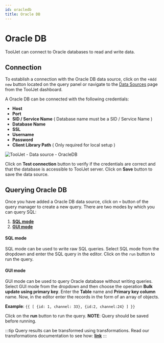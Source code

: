 ```yaml
---
id: oracledb
title: Oracle DB
---
```


# Oracle DB

ToolJet can connect to Oracle databases to read and write data. 

## Connection

To establish a connection with the Oracle DB data source, click on the `+Add new` button located on the query panel or navigate to the [Data Sources](https://docs.tooljet.com/docs/data-sources/overview) page from the ToolJet dashboard.

A Oracle DB can be connected with the following credentials:
- **Host**
- **Port**
- **SID / Service Name** ( Database name must be a SID / Service Name )
- **Database Name**
- **SSL**
- **Username**
- **Password**
- **Client Library Path** ( Only required for local setup )

<div style={{textAlign: 'center'}}>

![ToolJet - Data source - OracleDB](/img/datasource-reference/oracledb/oracleauth-new.png)

</div>

Click on **Test connection** button to verify if the credentials are correct and that the database is accessible to ToolJet server. Click on **Save** button to save the data source.

## Querying Oracle DB

Once you have added a Oracle DB data source, click on `+` button of the query manager to create a new query. There are two modes by which you can query SQL:

  1. **[SQL mode](/docs/data-sources/oracledb#sql-mode)**
  2. **[GUI mode](/docs/data-sources/oracledb#gui-mode)**

#### SQL mode

SQL mode can be used to write raw SQL queries. Select SQL mode from the dropdown and enter the SQL query in the editor. Click on the `run` button to run the query.


#### GUI mode

GUI mode can be used to query Oracle database without writing queries. Select GUI mode from the dropdown and then choose the operation **Bulk update using primary key**. Enter the **Table** name and **Primary key column** name. Now, in the editor enter the records in the form of an array of objects. 

**Example**: `{{ [ {id: 1, channel: 33}, {id:2, channel:24} ] }}`

Click on the **run** button to run the query. **NOTE**: Query should be saved before running.

:::tip
Query results can be transformed using transformations. Read our transformations documentation to see how: **[link](/docs/tutorial/transformations)**
:::
